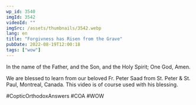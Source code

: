 ```yaml
---
wp_id: 3540
imgId: 3542
videoId: ""
imgSrc: /assets/thumbnails/3542.webp
lang: en
title: "Forgivness has Risen from the Grave"
pubDate: 2022-08-19T12:00:18
tags: ["wow"]
---
```


<!-- page: 6 -->

<p>In the name of the Father, and the Son, and the Holy Spirit; One God, Amen. </p>
<p>We are blessed to learn from our beloved Fr. Peter Saad from St. Peter & St. Paul, Montreal, Canada. This video is of course used with his blessing.</p>
<p>#CopticOrthodoxAnswers #COA #WOW</p>
